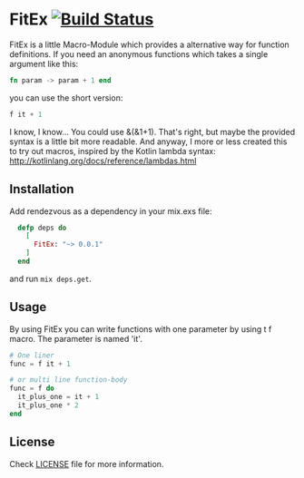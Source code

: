 FitEx [![Build Status](https://travis-ci.org/Puddah/Rendezvous.svg?branch=master)](https://travis-ci.org/Puddah/Rendezvous)
==========

FitEx is a little Macro-Module which provides a alternative way for function definitions.
If you need an anonymous functions which takes a single argument like this:

```elixir
fn param -> param + 1 end
```

you can use the short version:

```elixir
f it + 1
```

I know, I know... You could use &(&1+1). That's right, but maybe the provided syntax is a little bit more readable.
And anyway, I more or less created this to try out macros, inspired by the Kotlin lambda syntax: http://kotlinlang.org/docs/reference/lambdas.html



## Installation

Add rendezvous as a dependency in your mix.exs file:

```elixir
  defp deps do
    [
      FitEx: "~> 0.0.1"
    ]
  end
```

and run `mix deps.get`.

## Usage

By using FitEx you can write functions with one parameter by using t f macro. The parameter is named 'it'. 

```elixir
# One liner
func = f it + 1

# or multi line function-body
func = f do
  it_plus_one = it + 1
  it_plus_one * 2
end
```

## License

Check [LICENSE](LICENSE) file for more information.
